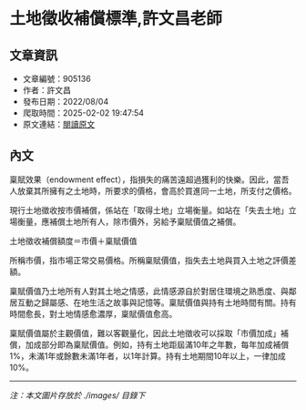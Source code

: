 # 土地徵收補償標準,許文昌老師

## 文章資訊
- 文章編號：905136
- 作者：許文昌
- 發布日期：2022/08/04
- 爬取時間：2025-02-02 19:47:54
- 原文連結：[閱讀原文](https://real-estate.get.com.tw/Columns/detail.aspx?no=905136)

## 內文
稟賦效果（endowment effect），指損失的痛苦遠超過獲利的快樂。因此，當吾人放棄其所擁有之土地時，所要求的價格，會高於買進同一土地，所支付之價格。

現行土地徵收按市價補償，係站在「取得土地」立場衡量。如站在「失去土地」立場衡量，應補償土地所有人，除市價外，另給予稟賦價值之補償。

土地徵收補償額度＝市價＋稟賦價值

所稱市價，指市場正常交易價格。所稱稟賦價值，指失去土地與買入土地之評價差額。

稟賦價值乃土地所有人對其土地之情感，此情感源自於對居住環境之熟悉度、與鄰居互動之歸屬感、在地生活之故事與記憶等。稟賦價值與持有土地時間有關。持有時間愈長，對土地情感愈濃厚，稟賦價值愈高。

稟賦價值屬於主觀價值，難以客觀量化，因此土地徵收可以採取「市價加成」補償，加成部分即為稟賦價值。例如，持有土地距屆滿10年之年數，每年加成補償1%，未滿1年或餘數未滿1年者，以1年計算。持有土地期間10年以上，一律加成10%。

---
*注：本文圖片存放於 ./images/ 目錄下*
